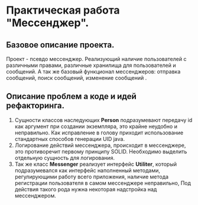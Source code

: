 
# Практическая работа "Мессенджер".

## Базовое описание проекта.
Проект - псевдо мессенджер. Реализующий наличие пользователей с различными
правами, различные хранилища для пользователей и сообщений. А так же базовый
функционал мессенджеров: отправка сообщений, поиск сообщений, изменение сообщений
.

## Описание проблем а коде и идей рефакторинга.
1. Сущности классов наследующих __Person__ подразумевают передачу id как аргумент 
при создании экземпляра, это крайне неудобно и неправильно. Как исправление
в голову приходит использование стандартных способов генерации UID java.
2. Логирование действий мессенджера, происходит в мессенджере, это противоречит
первому принципу SOLID. Необходимо выделить отдельную сущность для логирования.
3. Так же класс __Messenger__ реализует интерфейс __Utiliter__, который 
подразумевался как интерфейс наполненный методами, регулирующими работу всего
приложения, наличие метода регистрации пользователя в самом мессенджере неправильно,
Под действия такого рода нужна некоторая надстройка над мессенджером.
